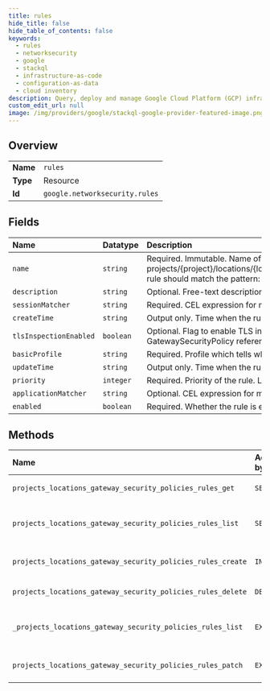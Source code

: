 ```yaml
---
title: rules
hide_title: false
hide_table_of_contents: false
keywords:
  - rules
  - networksecurity
  - google    
  - stackql
  - infrastructure-as-code
  - configuration-as-data
  - cloud inventory
description: Query, deploy and manage Google Cloud Platform (GCP) infrastructure and resources using SQL
custom_edit_url: null
image: /img/providers/google/stackql-google-provider-featured-image.png
---
```

  
    

## Overview
<table><tbody>
<tr><td><b>Name</b></td><td><code>rules</code></td></tr>
<tr><td><b>Type</b></td><td>Resource</td></tr>
<tr><td><b>Id</b></td><td><code>google.networksecurity.rules</code></td></tr>
</tbody></table>

## Fields
| Name | Datatype | Description |
|:-----|:---------|:------------|
| `name` | `string` | Required. Immutable. Name of the resource. ame is the full resource name so projects/&#123;project&#125;/locations/&#123;location&#125;/gatewaySecurityPolicies/&#123;gateway_security_policy&#125;/rules/&#123;rule&#125; rule should match the pattern: (^[a-z]([a-z0-9-]&#123;0,61&#125;[a-z0-9])?$). |
| `description` | `string` | Optional. Free-text description of the resource. |
| `sessionMatcher` | `string` | Required. CEL expression for matching on session criteria. |
| `createTime` | `string` | Output only. Time when the rule was created. |
| `tlsInspectionEnabled` | `boolean` | Optional. Flag to enable TLS inspection of traffic matching on , can only be true if the parent GatewaySecurityPolicy references a TLSInspectionConfig. |
| `basicProfile` | `string` | Required. Profile which tells what the primitive action should be. |
| `updateTime` | `string` | Output only. Time when the rule was updated. |
| `priority` | `integer` | Required. Priority of the rule. Lower number corresponds to higher precedence. |
| `applicationMatcher` | `string` | Optional. CEL expression for matching on L7/application level criteria. |
| `enabled` | `boolean` | Required. Whether the rule is enforced. |
## Methods
| Name | Accessible by | Required Params | Description |
|:-----|:--------------|:----------------|:------------|
| `projects_locations_gateway_security_policies_rules_get` | `SELECT` | `gatewaySecurityPoliciesId, locationsId, projectsId, rulesId` | Gets details of a single GatewaySecurityPolicyRule. |
| `projects_locations_gateway_security_policies_rules_list` | `SELECT` | `gatewaySecurityPoliciesId, locationsId, projectsId` | Lists GatewaySecurityPolicyRules in a given project and location. |
| `projects_locations_gateway_security_policies_rules_create` | `INSERT` | `gatewaySecurityPoliciesId, locationsId, projectsId` | Creates a new GatewaySecurityPolicy in a given project and location. |
| `projects_locations_gateway_security_policies_rules_delete` | `DELETE` | `gatewaySecurityPoliciesId, locationsId, projectsId, rulesId` | Deletes a single GatewaySecurityPolicyRule. |
| `_projects_locations_gateway_security_policies_rules_list` | `EXEC` | `gatewaySecurityPoliciesId, locationsId, projectsId` | Lists GatewaySecurityPolicyRules in a given project and location. |
| `projects_locations_gateway_security_policies_rules_patch` | `EXEC` | `gatewaySecurityPoliciesId, locationsId, projectsId, rulesId` | Updates the parameters of a single GatewaySecurityPolicyRule. |
